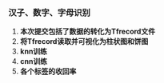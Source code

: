 ### 汉子、数字、字母识别
1. **本次提交包括了数据的转化为Tfrecord文件**
2. **将Tfrecord读取并可视化为柱状图和饼图**
3. **knn训练**
4. **cnn训练**
5. **各个标签的收回率**
